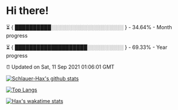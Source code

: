# Hi there!

⏳ { ██████████░░░░░░░░░░░░░░░░░░░░ } - 34.64% - Month progress

⏳ { ████████████████████░░░░░░░░░░ } - 69.33% - Year progress

⏰ Updated on Sat, 11 Sep 2021 01:06:01 GMT


[![Schlauer-Hax's github stats](https://github-readme-stats.vercel.app/api?username=Schlauer-Hax&show_icons=true&theme=dark&count_private=true)](https://github.com/Schlauer-Hax)


[![Top Langs](https://github-readme-stats.vercel.app/api/top-langs/?username=Schlauer-Hax&layout=compact&theme=dark)](https://github.com/Schlauer-Hax?tab=repositories)


[![Hax's wakatime stats](https://github-readme-stats.vercel.app/api/wakatime?username=Hax&theme=dark)](https://wakatime.com/@Hax)

